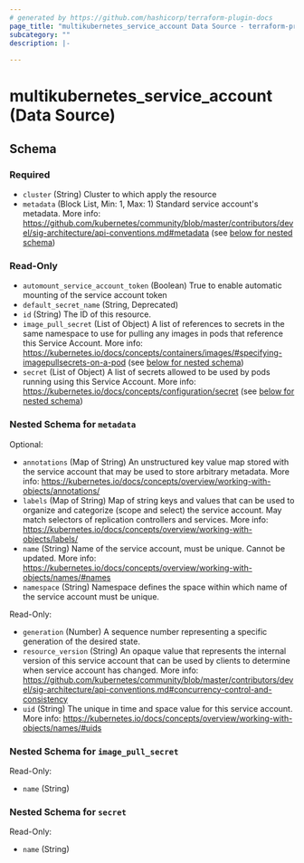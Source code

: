 ```yaml
---
# generated by https://github.com/hashicorp/terraform-plugin-docs
page_title: "multikubernetes_service_account Data Source - terraform-provider-multikubernetes"
subcategory: ""
description: |-
  
---
```


# multikubernetes_service_account (Data Source)





<!-- schema generated by tfplugindocs -->
## Schema

### Required

- `cluster` (String) Cluster to which apply the resource
- `metadata` (Block List, Min: 1, Max: 1) Standard service account's metadata. More info: https://github.com/kubernetes/community/blob/master/contributors/devel/sig-architecture/api-conventions.md#metadata (see [below for nested schema](#nestedblock--metadata))

### Read-Only

- `automount_service_account_token` (Boolean) True to enable automatic mounting of the service account token
- `default_secret_name` (String, Deprecated)
- `id` (String) The ID of this resource.
- `image_pull_secret` (List of Object) A list of references to secrets in the same namespace to use for pulling any images in pods that reference this Service Account. More info: https://kubernetes.io/docs/concepts/containers/images/#specifying-imagepullsecrets-on-a-pod (see [below for nested schema](#nestedatt--image_pull_secret))
- `secret` (List of Object) A list of secrets allowed to be used by pods running using this Service Account. More info: https://kubernetes.io/docs/concepts/configuration/secret (see [below for nested schema](#nestedatt--secret))

<a id="nestedblock--metadata"></a>
### Nested Schema for `metadata`

Optional:

- `annotations` (Map of String) An unstructured key value map stored with the service account that may be used to store arbitrary metadata. More info: https://kubernetes.io/docs/concepts/overview/working-with-objects/annotations/
- `labels` (Map of String) Map of string keys and values that can be used to organize and categorize (scope and select) the service account. May match selectors of replication controllers and services. More info: https://kubernetes.io/docs/concepts/overview/working-with-objects/labels/
- `name` (String) Name of the service account, must be unique. Cannot be updated. More info: https://kubernetes.io/docs/concepts/overview/working-with-objects/names/#names
- `namespace` (String) Namespace defines the space within which name of the service account must be unique.

Read-Only:

- `generation` (Number) A sequence number representing a specific generation of the desired state.
- `resource_version` (String) An opaque value that represents the internal version of this service account that can be used by clients to determine when service account has changed. More info: https://github.com/kubernetes/community/blob/master/contributors/devel/sig-architecture/api-conventions.md#concurrency-control-and-consistency
- `uid` (String) The unique in time and space value for this service account. More info: https://kubernetes.io/docs/concepts/overview/working-with-objects/names/#uids


<a id="nestedatt--image_pull_secret"></a>
### Nested Schema for `image_pull_secret`

Read-Only:

- `name` (String)


<a id="nestedatt--secret"></a>
### Nested Schema for `secret`

Read-Only:

- `name` (String)

